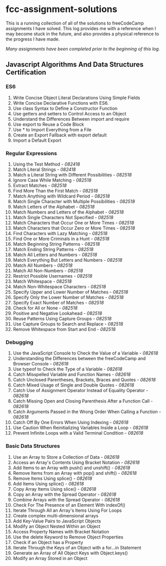 # fcc-assignment-solutions
This is a running collection of all of the solutions to freeCodeCamp assignments I have solved. This log provides me with a reference 
when I may become stuck in the future, and also provides a physical reference to the progress I have made. 

*Many assignments have been completed prior to the beginning of this log.*
## Javascript Algorithms And Data Structures Certification <br>
### ES6 <br>
1. Write Concise Object Literal Declarations Using Simple Fields<br>
2. Write Concise Declarative Functions with ES6.<br>
3. Use class Syntax to Define a Constructor Function<br>
5. Use getters and setters to Control Access to an Object<br>
6. Understand the Differences Between import and require<br>
7. Use export to Reuse a Code Block<br>
8. Use * to Import Everything from a File<br>
9. Create an Export Fallback with export default<br>
10. Import a Default Export<br>
### Regular Expressions <br>
1. Using the Test Method - *082418*<br>
2. Match Literal Strings - *082418*<br>
3. Match a Literal String with Different Possibilities - *082518*<br>
4. Ignore Case While Matching - *082518*<br>
5. Extract Matches - *082518*<br>
6. Find More Than the First Match - *082518*<br>
7. Match Anything with Wildcard Period - *082518*<br>
8. Match Single Character with Multiple Possibilities - *082518*<br>
9. Match Letters of the Alphabet - *082518*<br>
10. Match Numbers and Letters of the Alphabet - *082518*<br>
11. Match Single Characters Not Specified - *082518*<br>
12. Match Characters that Occur One or More Times - *082518*<br>
13. Match Characters that Occur Zero or More Times - *082518*<br>
14. Find Characters with Lazy Matching - *082518*<br>
15. Find One or More Criminals in a Hunt - *082518*<br>
16. Match Beginning String Patterns - *082518*<br>
17. Match Ending String Patterns - *082518*<br>
18. Match All Letters and Numbers - *082518*<br>
19. Match Everything But Letters and Numbers - *082518*<br>
20. Match All Numbers - *082518*<br>
21. Match All Non-Numbers - *082518*<br>
22. Restrict Possible Usernames - *082518*<br>
23. Match Whitespace - *082518*<br>
24. Match Non-Whitespace Characters - *082518*<br>
25. Specify Upper and Lower Number of Matches - *082518*<br>
26. Specify Only the Lower Number of Matches - *082518*<br>
27. Specify Exact Number of Matches - *082518*<br>
28. Check for All or None - *082518*<br>
29. Positive and Negative Lookahead - *082518*<br>
30. Reuse Patterns Using Capture Groups - *082518*<br>
31. Use Capture Groups to Search and Replace - *082518*<br>
32. Remove Whitespace from Start and End - *082518*<br>
### Debugging <br>
1. Use the JavaScript Console to Check the Value of a Variable - *082618*<br>
2. Understanding the Differences between the freeCodeCamp and Browser Console - *082618*<br>
3. Use typeof to Check the Type of a Variable - *082618*<br>
4. Catch Misspelled Variable and Function Names - *082618*<br>
5. Catch Unclosed Parentheses, Brackets, Braces and Quotes - *082618*<br>
6. Catch Mixed Usage of Single and Double Quotes - *082618*<br>
7. Catch Use of Assignment Operator Instead of Equality Operator - *082618*<br>
8. Catch Missing Open and Closing Parenthesis After a Function Call - *082618*<br>
9. Catch Arguments Passed in the Wrong Order When Calling a Function - *082618*<br>
10. Catch Off By One Errors When Using Indexing - *082618*<br>
11. Use Caution When Reinitializing Variables Inside a Loop - *082618*<br>
12. Prevent Infinite Loops with a Valid Terminal Condition - *082618*<br>
### Basic Data Structures <br>
1. Use an Array to Store a Collection of Data - *082618*<br>
2. Access an Array's Contents Using Bracket Notation - *082618*<br>
3. Add Items to an Array with push() and unshift() - *082618*<br>
4. Remove Items from an Array with pop() and shift() - *082618*<br>
5. Remove Items Using splice() - *082618*<br>
6. Add Items Using splice() - *082618*<br>
7. Copy Array Items Using slice() - *082618*<br>
8. Copy an Array with the Spread Operator - *082618*<br>
9. Combine Arrays with the Spread Operator - *082618*<br>
10. Check For The Presence of an Element With indexOf()<br>
11. Iterate Through All an Array's Items Using For Loops<br>
12. Create complex multi-dimensional arrays<br>
13. Add Key-Value Pairs to JavaScript Objects<br>
14. Modify an Object Nested Within an Object<br>
15. Access Property Names with Bracket Notation<br>
16. Use the delete Keyword to Remove Object Properties<br>
17. Check if an Object has a Property<br>
18. Iterate Through the Keys of an Object with a for...in Statement<br>
19. Generate an Array of All Object Keys with Object.keys()<br>
20. Modify an Array Stored in an Object<br>